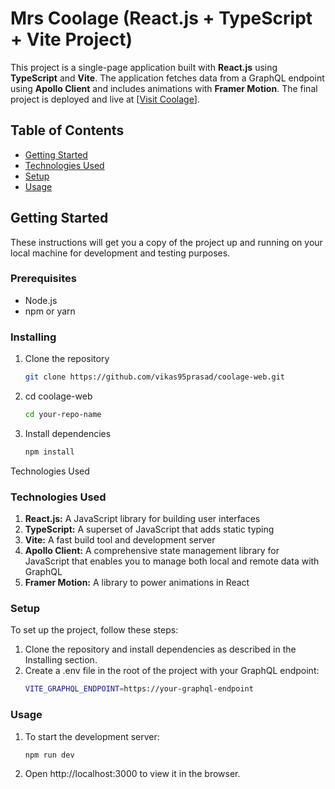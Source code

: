 # Mrs Coolage (React.js + TypeScript + Vite Project)

This project is a single-page application built with **React.js** using **TypeScript** and **Vite**. The application fetches data from a GraphQL endpoint using **Apollo Client** and includes animations with **Framer Motion**. The final project is deployed and live at [[Visit Coolage](http://coolage-5fbe878e57bb.herokuapp.com)].

## Table of Contents
- [Getting Started](#getting-started)
- [Technologies Used](#technologies-used)
- [Setup](#setup)
- [Usage](#usage)

## Getting Started
These instructions will get you a copy of the project up and running on your local machine for development and testing purposes.

### Prerequisites
- Node.js
- npm or yarn

### Installing
1. Clone the repository
   ```sh
   git clone https://github.com/vikas95prasad/coolage-web.git
2. cd coolage-web
   ```sh
   cd your-repo-name
4. Install dependencies
   ```sh
   npm install
Technologies Used

### Technologies Used
1. **React.js:** A JavaScript library for building user interfaces
2. **TypeScript:** A superset of JavaScript that adds static typing
3. **Vite:** A fast build tool and development server
4. **Apollo Client:** A comprehensive state management library for JavaScript that enables you to manage both local and remote data with GraphQL
5. **Framer Motion:** A library to power animations in React

### Setup
To set up the project, follow these steps:

1. Clone the repository and install dependencies as described in the Installing section.
2. Create a .env file in the root of the project with your GraphQL endpoint:
   ```sh
   VITE_GRAPHQL_ENDPOINT=https://your-graphql-endpoint

### Usage

1. To start the development server:
   ```sh
   npm run dev
2. Open http://localhost:3000 to view it in the browser.
